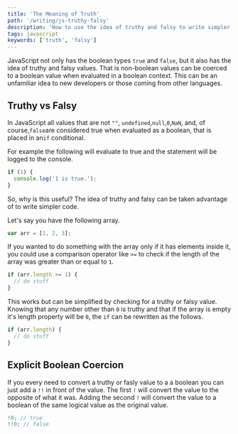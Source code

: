 ```yaml
---
title: 'The Meaning of Truth'
path: '/writing/js-truthy-falsy'
description: 'How to use the idea of truthy and falsy to write simpler code.'
tags: javascript
keywords: ['truth', 'falsy']
---
```


JavaScript not only has the boolean types `true` and `false`, but it also has the idea of truthy and falsy values.
That is non-boolean values can be coerced to a boolean value when evaluated in a boolean context.
This can be an unfamiliar idea to new developers or those coming from other languages.

## Truthy vs Falsy

In JavaScript all values that are not `""`, `undefined`,`null`,`0`,`NaN`, and, of course,`false`are considered true when evaluated as a boolean, that is placed in an`if` conditional.

For example the following will evaluate to true and the statement will be logged to the console.

```javascript
if (1) {
  console.log('1 is true.');
}
```

So, why is this useful? The idea of truthy and falsy can be taken advantage of to write simpler code.

Let's say you have the following array.

```javascript
var arr = [1, 2, 3];
```

If you wanted to do something with the array only if it has elements inside it, you could use a comparison operator like `>=`
to check if the length of the array was greater than or equal to `1`.

```javascript
if (arr.length >= 1) {
  // do stuff
}
```

This works but can be simplified by checking for a truthy or falsy value.
Knowing that any number other than `0` is truthy and that if the array is empty it's length property will be `0`, the `if` can be
rewritten as the follows.

```javascript
if (arr.length) {
  // do stuff
}
```

## Explicit Boolean Coercion

If you every need to convert a truthy or fasly value to a a boolean you can just add a `!!` in front of the value.
The first `!` will convert the value to the opposite of what it was.
Adding the second `!` will convert the value to a boolean of the same logical value as the original value.

```javascript
!0; // true
!!0; // false
```
